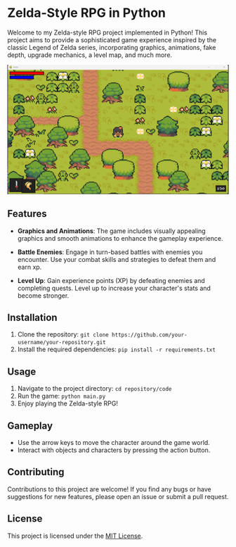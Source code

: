 # Zelda-Style RPG in Python

Welcome to my Zelda-style RPG project implemented in Python! This project aims to provide a sophisticated game experience inspired by the classic Legend of Zelda series, incorporating graphics, animations, fake depth, upgrade mechanics, a level map, and much more.

![Gameplay Screenshot](img/img1.png)

## Features

- **Graphics and Animations**: The game includes visually appealing graphics and smooth animations to enhance the gameplay experience.

- **Battle Enemies**: Engage in turn-based battles with enemies you encounter. Use your combat skills and strategies to defeat them and earn xp.

- **Level Up**: Gain experience points (XP) by defeating enemies and completing quests. Level up to increase your character's stats and become stronger.

## Installation

1. Clone the repository: `git clone https://github.com/your-username/your-repository.git`
2. Install the required dependencies: `pip install -r requirements.txt`

## Usage

1. Navigate to the project directory: `cd repository/code`
2. Run the game: `python main.py`
3. Enjoy playing the Zelda-style RPG!

## Gameplay

- Use the arrow keys to move the character around the game world.
- Interact with objects and characters by pressing the action button.

## Contributing

Contributions to this project are welcome! If you find any bugs or have suggestions for new features, please open an issue or submit a pull request.

## License

This project is licensed under the [MIT License](LICENSE).
